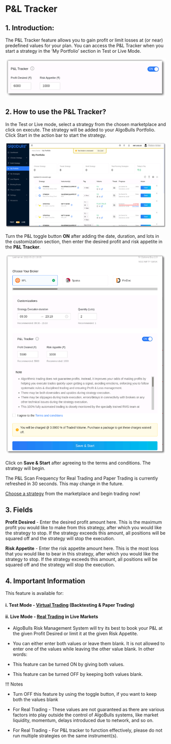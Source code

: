 # P&L Tracker

## 1. Introduction: 

The P&L Tracker feature allows you to gain profit or limit losses at (or near) predefined values for your plan. You can access the P&L Tracker when you start a strategy in the ‘My Portfolio’ section in Test or Live Mode. 

![pnltracker](imgs/pnl_tracker3.png)

## 2. How to use the P&L Tracker?

In the Test or Live mode, select a strategy from the chosen marketplace and click on execute. The strategy will be added to your AlgoBulls Portfolio. Click Start in the action bar to start the strategy. 

![pnltracker](imgs/pnl_tracker1.png)

Turn the P&L toggle button **ON** after adding the date, duration, and lots in the customization section, then enter the desired profit and risk appetite in the **P&L Tracker**.

![pnltracker](imgs/pnl_tracker_6.png)

Click on **Save & Start** after agreeing to the terms and conditions. The strategy will begin. 

The P&L Scan Frequency for Real Trading and Paper Trading is currently refreshed in 30 seconds. This may change in the future.

[Choose a strategy](https://app.algobulls.com/marketplace) from the marketplace and begin trading now! 


## 3. Fields


**Profit Desired** - Enter the desired profit amount here. This is the maximum profit you would like to make from this strategy, after which you would like the strategy to stop. If the strategy exceeds this amount, all positions will be squared off and the strategy will stop the execution. 

**Risk Appetite** - Enter the risk appetite amount here. This is the most loss that you would like to bear in this strategy, after which you would like the strategy to stop.  If the strategy exceeds this amount, all positions will be squared off and the strategy will stop the execution. 


## 4. Important Information 

This feature is available for:

#### i. Test Mode -  [Virtual Trading](https://algobulls.github.io/algobulls_help_site_dev/member/virtual-trading.html) (Backtesting & Paper Trading)
#### ii. Live Mode - [Real Trading](https://algobulls.github.io/algobulls_help_site_dev/member/live-trading.html) in Live Markets 

* AlgoBulls Risk Management System will try its best to book your P&L at the given Profit Desired or limit it at the given Risk Appetite.

* You can either enter both values or leave them blank. It is not allowed to enter one of the values while leaving the other value blank. In other words:

* This feature can be turned ON by giving both values.
* This feature can be turned OFF by keeping both values blank.


!!!  Notes 
* Turn OFF this feature by using the toggle button, if you want to keep both the values blank 

* For Real Trading - These values are not guaranteed as there are various factors into play outside the control of AlgoBulls systems, like market liquidity, momentum, delays introduced due to network, and so on.

* For Real Trading - For P&L tracker to function effectively, please do not run multiple strategies on the same instrument(s).

